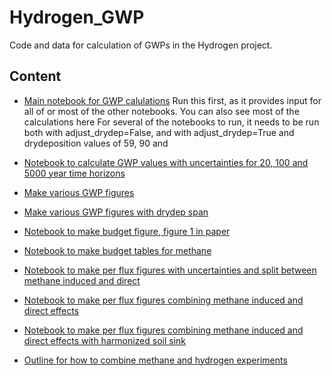 # Hydrogen_GWP
Code and data for calculation of GWPs in the Hydrogen project.

## Content
- [Main notebook for GWP calulations](https://github.com/ciceroOslo/Hydrogen_GWP/blob/main/GWP_notebook.ipynb)
Run this first, as it provides input for all of or most of the other notebooks. You can also see most of the calculations here
For several of the notebooks to run, it needs to be run both with adjust_drydep=False, and with adjust_drydep=True and drydeposition values of 59, 90 and 


- [Notebook to calculate GWP values with uncertainties for 20, 100 and 5000 year time horizons](https://github.com/ciceroOslo/Hydrogen_GWP/blob/main/GWP_different_time_horizons.ipynb)
- [Make various GWP figures](https://github.com/ciceroOslo/Hydrogen_GWP/blob/main/GWP_figures.ipynb)
- [Make various GWP figures with drydep span](https://github.com/ciceroOslo/Hydrogen_GWP/blob/main/hydrogen_figures.ipynb)

- [Notebook to make budget figure, figure 1 in paper](https://github.com/ciceroOslo/Hydrogen_GWP/blob/main/budget_figure.ipynb)
- [Notebook to make budget tables for methane](https://github.com/ciceroOslo/Hydrogen_GWP/blob/main/budget_table_ch4.ipynb)

- [Notebook to make per flux figures with uncertainties and split between methane induced and direct](https://github.com/ciceroOslo/Hydrogen_GWP/blob/main/make_figures_per_flux.ipynb)
- [Notebook to make per flux figures combining methane induced and direct effects](https://github.com/ciceroOslo/Hydrogen_GWP/blob/main/make_figures_per_flux_combined.ipynb)
- [Notebook to make per flux figures combining methane induced and direct effects with harmonized soil sink](https://github.com/ciceroOslo/Hydrogen_GWP/main/make_figures_per_flux_combined_harmonized_soil_sink.ipynb)

- [Outline for how to combine methane and hydrogen experiments](https://github.com/ciceroOslo/Hydrogen_GWP/blob/main/Note_on_how_to_combine_methane_and_hydrogen_experiments.ipynb)

